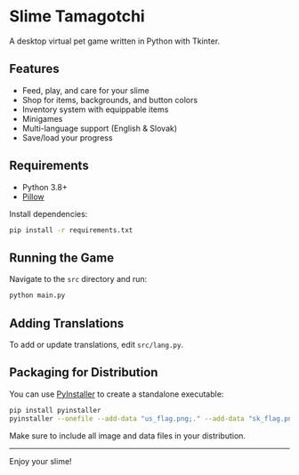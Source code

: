 # Slime Tamagotchi

A desktop virtual pet game written in Python with Tkinter.

## Features

- Feed, play, and care for your slime
- Shop for items, backgrounds, and button colors
- Inventory system with equippable items
- Minigames
- Multi-language support (English & Slovak)
- Save/load your progress

## Requirements

- Python 3.8+
- [Pillow](https://pypi.org/project/Pillow/)

Install dependencies:
```sh
pip install -r requirements.txt
```

## Running the Game

Navigate to the `src` directory and run:

```sh
python main.py
```

## Adding Translations

To add or update translations, edit `src/lang.py`.

## Packaging for Distribution

You can use [PyInstaller](https://pyinstaller.org/) to create a standalone executable:

```sh
pip install pyinstaller
pyinstaller --onefile --add-data "us_flag.png;." --add-data "sk_flag.png;." --add-data "slime.png;." main.py
```

Make sure to include all image and data files in your distribution.

---

Enjoy your slime!